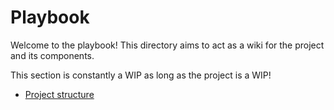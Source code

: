 # Playbook

Welcome to the playbook! This directory aims to act as a wiki for the project
and its components.

This section is constantly a WIP as long as the project is a WIP!

-   [Project structure](structure/README.md)
